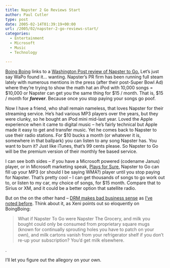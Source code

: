 ```yaml
---
title: Napster 2 Go Reviews Start
author: Paul Cutler
type: post
date: 2005-02-14T01:39:19+00:00
url: /2005/02/napster-2-go-reviews-start/
categories:
  - Entertainment
  - Microsoft
  - Music
  - Technology

---
```

[Boing Boing][1] links to a [Washington Post review of Napster to Go.][2] Let&#8217;s just say WaPo found it&#8230; wanting. Napster&#8217;s PR firm has been running full steam lately with numerous mentions in the press (after their post-Super Bowl Ad) where they&#8217;re trying to show the math hat an iPod with 10,000 songs = $10,000 or Napster can get you the same thing for $15 / month. That is, $15 / month for **_forever_**. Because once you stop paying your songs go poof.

Now I have a friend, who shall remain nameless, that loves Napster for their streaming service. He&#8217;s had various MP3 players over the years, but they were clunky, so he bought an iPod mini mid-last year. Loved the Apple experience when it came to digital music &#8211; he&#8217;s fairly technical but Apple made it easy to get and transfer music. Yet he comes back to Napster to use their radio stations. For $10 bucks a month (or whatever it is, somewhere in that ballpark) you can listen to any song Napster has. You want to burn it? Just like iTunes, that&#8217;s 99 cents please. So Napster to Go will be the premium version of their monthly fee based service.

I can see both sides &#8211; if you have a Microsoft powered (codename Janus) player, or in Microsoft marketing speak, [Plays for Sure][3], Napster to Go can fill up your MP3 (or should I be saying WMA?) player until you stop paying for Napster. That&#8217;s pretty cool &#8211; I can get thousands of songs to go work out to, or listen to my car, my choice of songs, for $15 month. Compare that to Sirius or XM, and it could be a better option that satellite radio.

But on the on the other hand &#8211; [DRM makes bad business sense][4] as [I&#8217;ve noted before][5]. Think about it, as Xeni points out so eloquently on BoingBoing: 

> What if Napster To Go were Napster The Grocery, and milk you bought could only be consumed from proprietary square mugs (known for continually sprouting holes you have to patch on your own), and milk cartons vanish from your refrigerator shelf if you don&#8217;t re-up your subscription? You&#8217;d get milk elsewhere.

.

I&#8217;ll let you figure out the allegory on your own.

 [1]: http://www.boingboing.net/2005/02/13/napstertogo_reviewed.html
 [2]: http://story.news.yahoo.com/news?tmpl=story2&u=/washpost/20050213/tc_washpost/a18496_2005feb12
 [3]: http://www.microsoft.com/windows/windowsmedia/playsforsure/default.aspx
 [4]: http://www.craphound.com/msftdrm.txt
 [5]: http://www.paulcutler.org/blog/?p=169